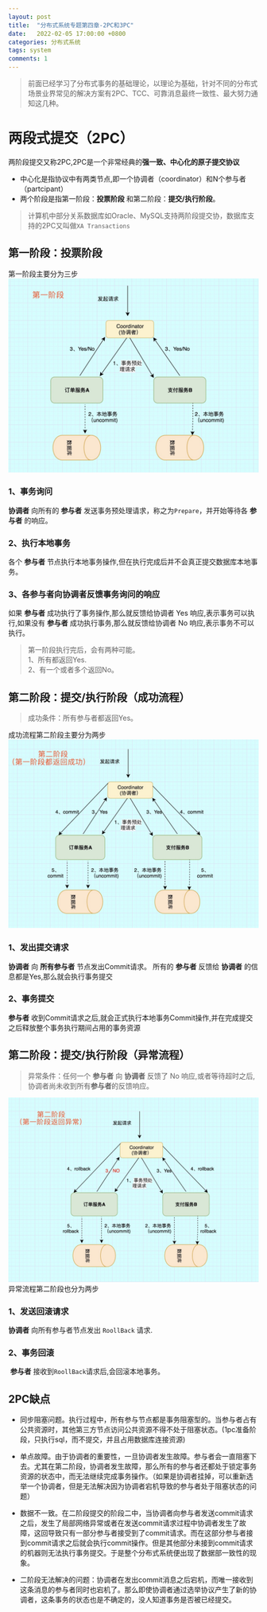 ```yaml
---
layout: post
title:  "分布式系统专题第四章-2PC和3PC"
date:   2022-02-05 17:00:00 +0800
categories: 分布式系统
tags: system
comments: 1
---
```

> 前面已经学习了分布式事务的基础理论，以理论为基础，针对不同的分布式场景业界常见的解决方案有2PC、TCC、可靠消息最终一致性、最大努力通知这几种。

# 两段式提交（2PC）
两阶段提交又称2PC,2PC是一个非常经典的**强一致、中心化的原子提交协议**  
* 中心化是指协议中有两类节点,即一个协调者（coordinator）和N个参与者（partcipant）
* 两个阶段是指第一阶段：**投票阶段** 和第二阶段：**提交/执行阶段**。
> 计算机中部分关系数据库如Oracle、MySQL支持两阶段提交协，数据库支持的2PC又叫做`XA Transactions`

## 第一阶段：投票阶段
第一阶段主要分为三步
![cap](/img/in-post/system/3.jpg)
### 1、事务询问
**协调者** 向所有的 **参与者** 发送事务预处理请求，称之为`Prepare`，并开始等待各 **参与者** 的响应。
### 2、执行本地事务
各个 **参与者** 节点执行本地事务操作,但在执行完成后并不会真正提交数据库本地事务。
### 3、各参与者向协调者反馈事务询问的响应
如果 **参与者** 成功执行了事务操作,那么就反馈给协调者 Yes 响应,表示事务可以执行,如果没有 **参与者** 成功执行事务,那么就反馈给协调者 No 响应,表示事务不可以执行。

> 第一阶段执行完后，会有两种可能。  
> 1、所有都返回Yes.   
> 2、有一个或者多个返回No。

## 第二阶段：提交/执行阶段（成功流程）
> 成功条件：所有参与者都返回Yes。

成功流程第二阶段主要分为两步
![cap](/img/in-post/system/4.jpg)
### 1、发出提交请求
**协调者** 向 **所有参与者** 节点发出Commit请求。
所有的  **参与者**  反馈给 **协调者** 的信息都是Yes,那么就会执行事务提交

### 2、事务提交
**参与者** 收到Commit请求之后,就会正式执行本地事务Commit操作,并在完成提交之后释放整个事务执行期间占用的事务资源

## 第二阶段：提交/执行阶段（异常流程）
> 异常条件：任何一个 **参与者** 向 **协调者** 反馈了 No 响应,或者等待超时之后,协调者尚未收到所有**参与者**的反馈响应。

![cap](/img/in-post/system/5.jpg)
异常流程第二阶段也分为两步
### 1、发送回滚请求
**协调者** 向所有参与者节点发出 `RoollBack` 请求.
### 2、事务回滚
​ **参与者** 接收到`RoollBack`请求后,会回滚本地事务。

## 2PC缺点
* 同步阻塞问题。执行过程中，所有参与节点都是事务阻塞型的。当参与者占有公共资源时，其他第三方节点访问公共资源不得不处于阻塞状态。(1pc准备阶段，只执行sql，而不提交，并且占用数据库连接资源)  

* 单点故障。由于协调者的重要性，一旦协调者发生故障。参与者会一直阻塞下去。尤其在第二阶段，协调者发生故障，那么所有的参与者还都处于锁定事务资源的状态中，而无法继续完成事务操作。（如果是协调者挂掉，可以重新选举一个协调者，但是无法解决因为协调者宕机导致的参与者处于阻塞状态的问题）  

* 数据不一致。在二阶段提交的阶段二中，当协调者向参与者发送commit请求之后，发生了局部网络异常或者在发送commit请求过程中协调者发生了故障，这回导致只有一部分参与者接受到了commit请求。而在这部分参与者接到commit请求之后就会执行commit操作。但是其他部分未接到commit请求的机器则无法执行事务提交。于是整个分布式系统便出现了数据部一致性的现象。  

* 二阶段无法解决的问题：协调者在发出commit消息之后宕机，而唯一接收到这条消息的参与者同时也宕机了。那么即使协调者通过选举协议产生了新的协调者，这条事务的状态也是不确定的，没人知道事务是否被已经提交。  
